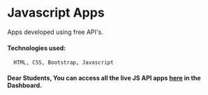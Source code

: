 # Javascript Apps

   Apps developed using free API's.

#### Technologies used:
      HTML, CSS, Bootstrap, Javascript

#### Dear Students, You can access all the live JS API apps [here](http://203.193.173.125/buildriseshine/api/javascript) in the Dashboard.